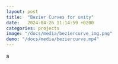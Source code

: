 ```yaml
---
layout: post
title:  "Bezier Curves for unity"
date:   2024-04-26 11:14:59 +0200
categories: projects
image: "/docs/media/beziercurve_img.png"
demo: "/docs/media/beziercurve.mp4"
---
```


a